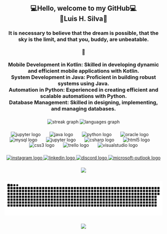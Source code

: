 <h2 align="center">💻Hello, welcome to my GitHub💻<br>🎲Luis H. Silva🎲</h2>

###

<h3 align="center">
  It is necessary to believe that the dream is possible, that the sky is the limit, and that you, buddy, are unbeatable.<br><br>💪<br><br>
  Mobile Development in Kotlin: Skilled in developing dynamic and efficient mobile applications with Kotlin.<br>
  System Development in Java: Proficient in building robust systems using Java.<br>
  Automation in Python: Experienced in creating efficient and scalable automations with Python.<br>
  Database Management: Skilled in designing, implementing, and managing databases.
</h3>

###

<div align="center">
  <img src="https://streak-stats.demolab.com?user=devluish&locale=en&mode=daily&theme=great-gatsby&hide_border=false&border_radius=5" height="150" alt="streak graph"  />
  <img src="https://github-readme-stats.vercel.app/api/top-langs?username=devluish&locale=en&hide_title=false&layout=compact&card_width=320&langs_count=5&theme=great-gatsby&hide_border=false&custom_title=Languages" height="150" alt="languages graph"  />
</div>


###

<div align="center">
  <img src="https://cdn.jsdelivr.net/gh/devicons/devicon/icons/kotlin/kotlin-original.svg" height="35" alt="jupyter logo"  />
  <img width="20" />
  <img src="https://cdn.jsdelivr.net/gh/devicons/devicon/icons/java/java-original.svg" height="35" alt="java logo"  />
  <img width="20" />
  <img src="https://cdn.jsdelivr.net/gh/devicons/devicon/icons/python/python-original.svg" height="35" alt="python logo"  />
  <img width="20" />
  <img src="https://cdn.jsdelivr.net/gh/devicons/devicon/icons/oracle/oracle-original.svg" height="35" alt="oracle logo"  />
  <img width="20" />
  <img src="https://cdn.jsdelivr.net/gh/devicons/devicon/icons/mysql/mysql-original-wordmark.svg" height="35" alt="mysql logo"  />
  <img width="20" />
  <img src="https://cdn.jsdelivr.net/gh/devicons/devicon/icons/jupyter/jupyter-original-wordmark.svg" height="35" alt="jupyter logo"  />
  <img width="20" />
  <img src="https://cdn.jsdelivr.net/gh/devicons/devicon/icons/csharp/csharp-plain.svg" height="35" alt="csharp logo"  />
  <img width="20" />
  <img src="https://cdn.jsdelivr.net/gh/devicons/devicon/icons/html5/html5-plain.svg" height="35" alt="html5 logo"  />
  <img width="20" />
  <img src="https://cdn.jsdelivr.net/gh/devicons/devicon/icons/css3/css3-plain.svg" height="35" alt="css3 logo"  />
  <img width="20" />
  <img src="https://cdn.jsdelivr.net/gh/devicons/devicon/icons/trello/trello-plain.svg" height="35" alt="trello logo"  />
  <img width="20" />
  <img src="https://cdn.jsdelivr.net/gh/devicons/devicon/icons/visualstudio/visualstudio-plain.svg" height="35" alt="visualstudio logo"  />
</div>

###


<div align="center">
  <a href="https://www.instagram.com/luish_guido/" target="_blank">
    <img src="https://raw.githubusercontent.com/maurodesouza/profile-readme-generator/master/src/assets/icons/social/instagram/default.svg" width="47" height="35" alt="instagram logo"  />
  </a>
  <a href="https://www.linkedin.com/in/luis-henrique-oliveira-da-silva-8a6012132/" target="_blank">
    <img src="https://raw.githubusercontent.com/maurodesouza/profile-readme-generator/master/src/assets/icons/social/linkedin/default.svg" width="47" height="35" alt="linkedin logo"  />
  </a>
  <a href="im_guido" target="_blank">
    <img src="https://raw.githubusercontent.com/maurodesouza/profile-readme-generator/master/src/assets/icons/social/discord/default.svg" width="47" height="35" alt="discord logo"  />
  </a>
  <a href="luis_unn@hotmail.com" target="_blank">
    <img src="https://raw.githubusercontent.com/maurodesouza/profile-readme-generator/master/src/assets/icons/social/microsoft-outlook/default.svg" width="47" height="35" alt="microsoft-outlook logo"  />
  </a>
</div>


###

<div align="center">
  <img height="300" src="https://images-wixmp-ed30a86b8c4ca887773594c2.wixmp.com/f/1d724075-c7ab-4f96-8ab9-34e5316d6618/df9ysbx-4ee21234-8a58-4a3f-8b79-1f9a1d840679.gif?token=eyJ0eXAiOiJKV1QiLCJhbGciOiJIUzI1NiJ9.eyJzdWIiOiJ1cm46YXBwOjdlMGQxODg5ODIyNjQzNzNhNWYwZDQxNWVhMGQyNmUwIiwiaXNzIjoidXJuOmFwcDo3ZTBkMTg4OTgyMjY0MzczYTVmMGQ0MTVlYTBkMjZlMCIsIm9iaiI6W1t7InBhdGgiOiJcL2ZcLzFkNzI0MDc1LWM3YWItNGY5Ni04YWI5LTM0ZTUzMTZkNjYxOFwvZGY5eXNieC00ZWUyMTIzNC04YTU4LTRhM2YtOGI3OS0xZjlhMWQ4NDA2NzkuZ2lmIn1dXSwiYXVkIjpbInVybjpzZXJ2aWNlOmZpbGUuZG93bmxvYWQiXX0.xMBUzFHfLSryq3UMoM8gTH-bPbLQvFSsm1kiu-xLCtU"  />
</div>

###

<img src="https://raw.githubusercontent.com/devluish/devluish/output/snake.svg" alt="Snake animation" />

###

<div align="center">
  <img src="https://profile-counter.glitch.me/devluish/count.svg?"  />
</div>

###
